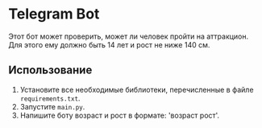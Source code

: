 # Telegram Bot

Этот бот может проверить, может ли человек пройти на аттракцион. Для этого ему должно быть 14 лет и рост не ниже 140 см.

## Использование

1. Установите все необходимые библиотеки, перечисленные в файле `requirements.txt`.
2. Запустите `main.py`.
3. Напишите боту возраст и рост в формате: 'возраст рост'.
